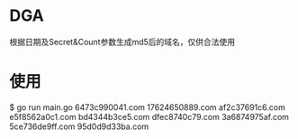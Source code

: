# DGA

根据日期及Secret&Count参数生成md5后的域名，仅供合法使用

# 使用
$ go run main.go
6473c990041.com
17624650889.com
af2c37691c6.com
e5f8562a0c1.com
bd4344b3ce5.com
dfec8740c79.com
3a6874975af.com
5ce736de9ff.com
95d0d9d33ba.com

